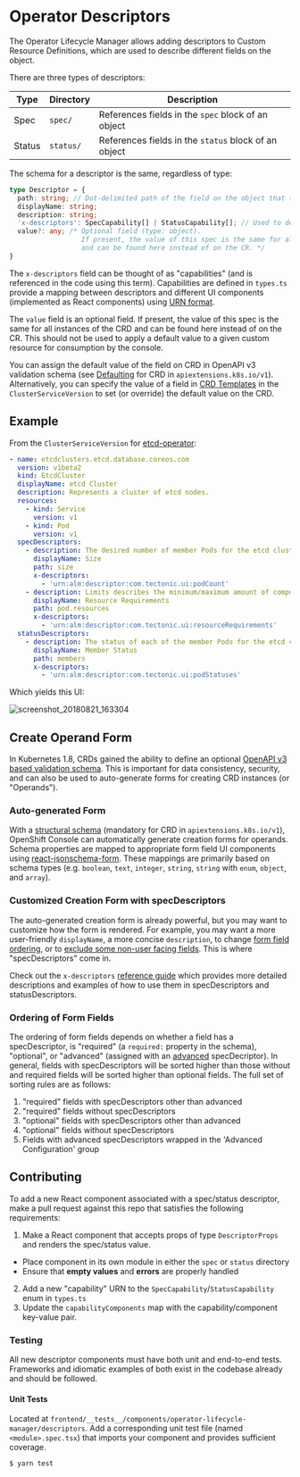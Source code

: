 # Operator Descriptors

The Operator Lifecycle Manager allows adding descriptors to Custom Resource Definitions, which are used to describe different fields on the object.

There are three types of descriptors:

Type   | Directory | Description
-------|-----------|------------
Spec   | `spec/`   | References fields in the `spec` block of an object
Status | `status/` | References fields in the `status` block of an object

The schema for a descriptor is the same, regardless of type:

```typescript
type Descriptor = {
  path: string; // Dot-delimited path of the field on the object that this descriptor
  displayName: string;
  description: string;
  'x-descriptors': SpecCapability[] | StatusCapability[]; // Used to determine which "capabilities" this descriptor has, and which React component to use
  value?: any; /* Optional field (type: object).
                  If present, the value of this spec is the same for all instances of the CRD
                  and can be found here instead of on the CR. */
}
```

The `x-descriptors` field can be thought of as "capabilities" (and is referenced in the code using this term). Capabilities are defined in `types.ts` provide a mapping between descriptors and different UI components (implemented as React components) using [URN format](https://en.wikipedia.org/wiki/Uniform_Resource_Identifier).

The `value` field is an optional field. If present, the value of this spec is the same for all instances of the CRD and can be found here instead of on the CR. This should not be used to apply a default value to a given custom resource for consumption by the console.

You can assign the default value of the field on CRD in OpenAPI v3 validation schema (see [Defaulting](https://kubernetes.io/docs/tasks/access-kubernetes-api/custom-resources/custom-resource-definitions/#defaulting) for CRD in `apiextensions.k8s.io/v1`). Alternatively, you can specify the value of a field in [CRD Templates](https://github.com/operator-framework/operator-lifecycle-manager/blob/master/doc/design/building-your-csv.md#crd-templates) in the `ClusterServiceVersion` to set (or override) the default value on the CRD.


## Example

From the `ClusterServiceVersion` for [etcd-operator](https://github.com/operator-framework/community-operators/blob/master/community-operators/etcd/0.9.4/etcdoperator.v0.9.4.clusterserviceversion.yaml#L30-L81):

```yaml
- name: etcdclusters.etcd.database.coreos.com
  version: v1beta2
  kind: EtcdCluster
  displayName: etcd Cluster
  description: Represents a cluster of etcd nodes.
  resources:
    - kind: Service
      version: v1
    - kind: Pod
      version: v1
  specDescriptors:
    - description: The desired number of member Pods for the etcd cluster.
      displayName: Size
      path: size
      x-descriptors:
        - 'urn:alm:descriptor:com.tectonic.ui:podCount'
    - description: Limits describes the minimum/maximum amount of compute resources required/allowed
      displayName: Resource Requirements
      path: pod.resources
      x-descriptors:
        - 'urn:alm:descriptor:com.tectonic.ui:resourceRequirements'
  statusDescriptors:
    - description: The status of each of the member Pods for the etcd cluster.
      displayName: Member Status
      path: members
      x-descriptors:
        - 'urn:alm:descriptor:com.tectonic.ui:podStatuses'
```

Which yields this UI:

![screenshot_20180821_163304](https://user-images.githubusercontent.com/11700385/44427562-eb1fb500-a55f-11e8-83e5-98e7008dabdb.png)


## Create Operand Form
In Kubernetes 1.8, CRDs gained the ability to define an optional [OpenAPI v3 based validation schema](https://github.com/OAI/OpenAPI-Specification/blob/master/versions/3.0.0.md#schemaObject). This is important for data consistency, security, and can also be used to auto-generate forms for creating CRD instances (or "Operands").

### Auto-generated Form
With a [structural schema](https://kubernetes.io/docs/tasks/access-kubernetes-api/custom-resources/custom-resource-definitions/#specifying-a-structural-schema) (mandatory for CRD in `apiextensions.k8s.io/v1`), OpenShift Console can automatically generate creation forms for operands. Schema properties are mapped to appropriate form field UI components using [react-jsonschema-form](https://rjsf-team.github.io/react-jsonschema-form/). These mappings are primarily based on schema types (e.g. `boolean`, `text`, `integer`, `string`, `string` with `enum`, `object`, and `array`).

### Customized Creation Form with specDescriptors
The auto-generated creation form is already powerful, but you may want to customize how the form is rendered. For example, you may want a more user-friendly `displayName`, a more concise `description`, to change [form field ordering](#ordering-of-form-fields), or to [exclude some non-user facing fields](reference/reference.md#21-hidden). This is where "specDescriptors" come in.

Check out the `x-descriptors` [reference guide](reference/reference.md) which provides more detailed descriptions and examples of how to use them in specDescriptors and statusDescriptors.

### Ordering of Form Fields
The ordering of form fields depends on whether a field has a specDescriptor, is "required" (a `required:` property in the schema), "optional", or "advanced" (assigned with an [advanced](reference/reference.md#18-advanced) specDecriptor). In general, fields with specDescriptors will be sorted higher than those without and required fields will be sorted higher than optional fields. The full set of sorting rules are as follows:
1. "required" fields with specDescriptors other than advanced
2. "required" fields without specDescriptors
3. "optional" fields with specDescriptors other than advanced
4. "optional" fields without specDescriptors
5. Fields with advanced specDescriptors wrapped in the 'Advanced Configuration' group

## Contributing

To add a new React component associated with a spec/status descriptor, make a pull request against this repo that satisfies the following requirements:

1. Make a React component that accepts props of type `DescriptorProps` and renders the spec/status value.
  - Place component in its own module in either the `spec` or `status` directory
  - Ensure that **empty values** and **errors** are properly handled
2. Add a new "capability" URN to the `SpecCapability`/`StatusCapability` enum in `types.ts`
3. Update the `capabilityComponents` map with the capability/component key-value pair.

### Testing

All new descriptor components must have both unit and end-to-end tests. Frameworks and idiomatic examples of both exist in the codebase already and should be followed.

#### Unit Tests

Located at `frontend/__tests__/components/operator-lifecycle-manager/descriptors`.
Add a corresponding unit test file (named `<module>.spec.tsx`) that imports your component and provides sufficient coverage.

```shell
$ yarn test
```
